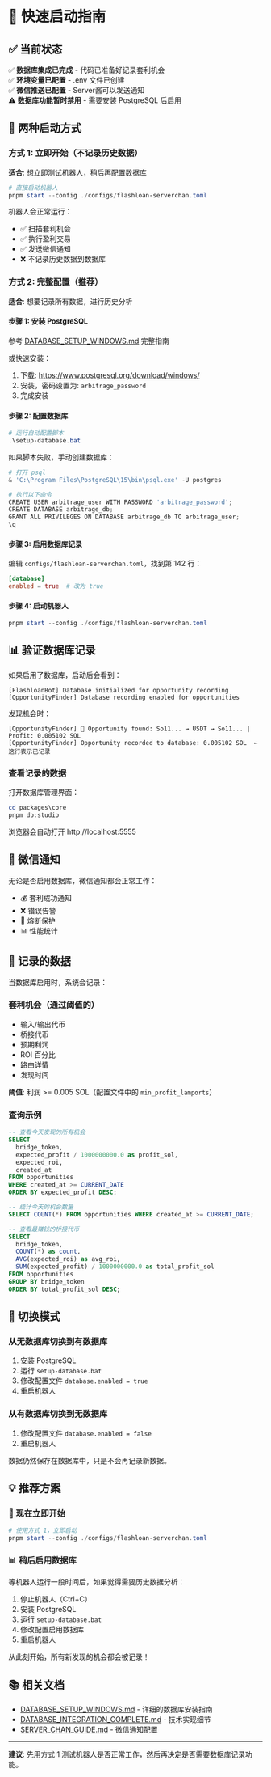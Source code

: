 # 🚀 快速启动指南

## ✅ 当前状态

✅ **数据库集成已完成** - 代码已准备好记录套利机会  
✅ **环境变量已配置** - .env 文件已创建  
✅ **微信推送已配置** - Server酱可以发送通知  
⚠️ **数据库功能暂时禁用** - 需要安装 PostgreSQL 后启用

## 🎯 两种启动方式

### 方式 1: 立即开始（不记录历史数据）

**适合**: 想立即测试机器人，稍后再配置数据库

```powershell
# 直接启动机器人
pnpm start --config ./configs/flashloan-serverchan.toml
```

机器人会正常运行：
- ✅ 扫描套利机会
- ✅ 执行盈利交易
- ✅ 发送微信通知
- ❌ 不记录历史数据到数据库

### 方式 2: 完整配置（推荐）

**适合**: 想要记录所有数据，进行历史分析

#### 步骤 1: 安装 PostgreSQL

参考 [DATABASE_SETUP_WINDOWS.md](./DATABASE_SETUP_WINDOWS.md) 完整指南

或快速安装：

1. 下载: https://www.postgresql.org/download/windows/
2. 安装，密码设置为: `arbitrage_password`
3. 完成安装

#### 步骤 2: 配置数据库

```powershell
# 运行自动配置脚本
.\setup-database.bat
```

如果脚本失败，手动创建数据库：

```powershell
# 打开 psql
& 'C:\Program Files\PostgreSQL\15\bin\psql.exe' -U postgres

# 执行以下命令
CREATE USER arbitrage_user WITH PASSWORD 'arbitrage_password';
CREATE DATABASE arbitrage_db;
GRANT ALL PRIVILEGES ON DATABASE arbitrage_db TO arbitrage_user;
\q
```

#### 步骤 3: 启用数据库记录

编辑 `configs/flashloan-serverchan.toml`，找到第 142 行：

```toml
[database]
enabled = true  # 改为 true
```

#### 步骤 4: 启动机器人

```powershell
pnpm start --config ./configs/flashloan-serverchan.toml
```

## 📊 验证数据库记录

如果启用了数据库，启动后会看到：

```
[FlashloanBot] Database initialized for opportunity recording
[OpportunityFinder] Database recording enabled for opportunities
```

发现机会时：

```
[OpportunityFinder] 🎯 Opportunity found: So11... → USDT → So11... | Profit: 0.005102 SOL
[OpportunityFinder] Opportunity recorded to database: 0.005102 SOL  ← 这行表示已记录
```

### 查看记录的数据

打开数据库管理界面：

```powershell
cd packages\core
pnpm db:studio
```

浏览器会自动打开 http://localhost:5555

## 📱 微信通知

无论是否启用数据库，微信通知都会正常工作：

- 💰 套利成功通知
- ❌ 错误告警
- 🚨 熔断保护
- 📊 性能统计

## 🎯 记录的数据

当数据库启用时，系统会记录：

### 套利机会（通过阈值的）

- 输入/输出代币
- 桥接代币
- 预期利润
- ROI 百分比
- 路由详情
- 发现时间

**阈值**: 利润 >= 0.005 SOL（配置文件中的 `min_profit_lamports`）

### 查询示例

```sql
-- 查看今天发现的所有机会
SELECT 
  bridge_token,
  expected_profit / 1000000000.0 as profit_sol,
  expected_roi,
  created_at
FROM opportunities
WHERE created_at >= CURRENT_DATE
ORDER BY expected_profit DESC;

-- 统计今天的机会数量
SELECT COUNT(*) FROM opportunities WHERE created_at >= CURRENT_DATE;

-- 查看最赚钱的桥接代币
SELECT 
  bridge_token,
  COUNT(*) as count,
  AVG(expected_roi) as avg_roi,
  SUM(expected_profit) / 1000000000.0 as total_profit_sol
FROM opportunities
GROUP BY bridge_token
ORDER BY total_profit_sol DESC;
```

## 🔧 切换模式

### 从无数据库切换到有数据库

1. 安装 PostgreSQL
2. 运行 `setup-database.bat`
3. 修改配置文件 `database.enabled = true`
4. 重启机器人

### 从有数据库切换到无数据库

1. 修改配置文件 `database.enabled = false`
2. 重启机器人

数据仍然保存在数据库中，只是不会再记录新数据。

## 💡 推荐方案

### 🏃 现在立即开始

```powershell
# 使用方式 1，立即启动
pnpm start --config ./configs/flashloan-serverchan.toml
```

### 📊 稍后启用数据库

等机器人运行一段时间后，如果觉得需要历史数据分析：

1. 停止机器人（Ctrl+C）
2. 安装 PostgreSQL
3. 运行 `setup-database.bat`
4. 修改配置启用数据库
5. 重启机器人

从此刻开始，所有新发现的机会都会被记录！

## 📚 相关文档

- [DATABASE_SETUP_WINDOWS.md](./DATABASE_SETUP_WINDOWS.md) - 详细的数据库安装指南
- [DATABASE_INTEGRATION_COMPLETE.md](./DATABASE_INTEGRATION_COMPLETE.md) - 技术实现细节
- [SERVER_CHAN_GUIDE.md](./SERVER_CHAN_GUIDE.md) - 微信通知配置

---

**建议**: 先用方式 1 测试机器人是否正常工作，然后再决定是否需要数据库记录功能。


